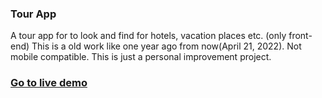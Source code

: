 ### Tour App
A tour app for to look and find for hotels, vacation places etc. (only front-end)
This is a old work like one year ago from now(April 21, 2022). Not mobile compatible. This is just a personal improvement project.
### [Go to live demo](https://oguz-kara.github.io/tour_app/index.html)
